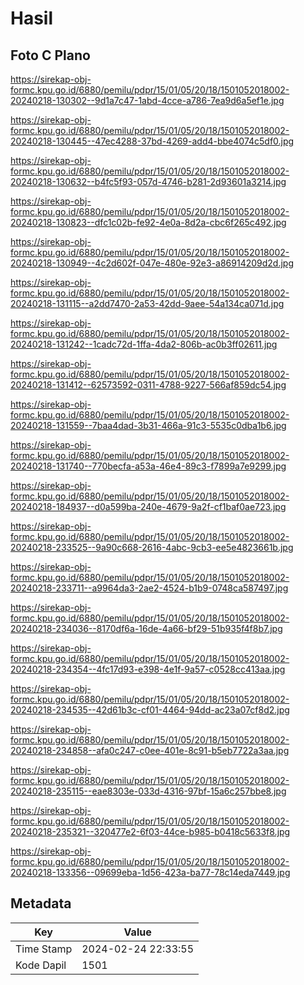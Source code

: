 # Hasil

## Foto C Plano

https://sirekap-obj-formc.kpu.go.id/6880/pemilu/pdpr/15/01/05/20/18/1501052018002-20240218-130302--9d1a7c47-1abd-4cce-a786-7ea9d6a5ef1e.jpg

https://sirekap-obj-formc.kpu.go.id/6880/pemilu/pdpr/15/01/05/20/18/1501052018002-20240218-130445--47ec4288-37bd-4269-add4-bbe4074c5df0.jpg

https://sirekap-obj-formc.kpu.go.id/6880/pemilu/pdpr/15/01/05/20/18/1501052018002-20240218-130632--b4fc5f93-057d-4746-b281-2d93601a3214.jpg

https://sirekap-obj-formc.kpu.go.id/6880/pemilu/pdpr/15/01/05/20/18/1501052018002-20240218-130823--dfc1c02b-fe92-4e0a-8d2a-cbc6f265c492.jpg

https://sirekap-obj-formc.kpu.go.id/6880/pemilu/pdpr/15/01/05/20/18/1501052018002-20240218-130949--4c2d602f-047e-480e-92e3-a86914209d2d.jpg

https://sirekap-obj-formc.kpu.go.id/6880/pemilu/pdpr/15/01/05/20/18/1501052018002-20240218-131115--a2dd7470-2a53-42dd-9aee-54a134ca071d.jpg

https://sirekap-obj-formc.kpu.go.id/6880/pemilu/pdpr/15/01/05/20/18/1501052018002-20240218-131242--1cadc72d-1ffa-4da2-806b-ac0b3ff02611.jpg

https://sirekap-obj-formc.kpu.go.id/6880/pemilu/pdpr/15/01/05/20/18/1501052018002-20240218-131412--62573592-0311-4788-9227-566af859dc54.jpg

https://sirekap-obj-formc.kpu.go.id/6880/pemilu/pdpr/15/01/05/20/18/1501052018002-20240218-131559--7baa4dad-3b31-466a-91c3-5535c0dba1b6.jpg

https://sirekap-obj-formc.kpu.go.id/6880/pemilu/pdpr/15/01/05/20/18/1501052018002-20240218-131740--770becfa-a53a-46e4-89c3-f7899a7e9299.jpg

https://sirekap-obj-formc.kpu.go.id/6880/pemilu/pdpr/15/01/05/20/18/1501052018002-20240218-184937--d0a599ba-240e-4679-9a2f-cf1baf0ae723.jpg

https://sirekap-obj-formc.kpu.go.id/6880/pemilu/pdpr/15/01/05/20/18/1501052018002-20240218-233525--9a90c668-2616-4abc-9cb3-ee5e4823661b.jpg

https://sirekap-obj-formc.kpu.go.id/6880/pemilu/pdpr/15/01/05/20/18/1501052018002-20240218-233711--a9964da3-2ae2-4524-b1b9-0748ca587497.jpg

https://sirekap-obj-formc.kpu.go.id/6880/pemilu/pdpr/15/01/05/20/18/1501052018002-20240218-234036--8170df6a-16de-4a66-bf29-51b935f4f8b7.jpg

https://sirekap-obj-formc.kpu.go.id/6880/pemilu/pdpr/15/01/05/20/18/1501052018002-20240218-234354--4fc17d93-e398-4e1f-9a57-c0528cc413aa.jpg

https://sirekap-obj-formc.kpu.go.id/6880/pemilu/pdpr/15/01/05/20/18/1501052018002-20240218-234535--42d61b3c-cf01-4464-94dd-ac23a07cf8d2.jpg

https://sirekap-obj-formc.kpu.go.id/6880/pemilu/pdpr/15/01/05/20/18/1501052018002-20240218-234858--afa0c247-c0ee-401e-8c91-b5eb7722a3aa.jpg

https://sirekap-obj-formc.kpu.go.id/6880/pemilu/pdpr/15/01/05/20/18/1501052018002-20240218-235115--eae8303e-033d-4316-97bf-15a6c257bbe8.jpg

https://sirekap-obj-formc.kpu.go.id/6880/pemilu/pdpr/15/01/05/20/18/1501052018002-20240218-235321--320477e2-6f03-44ce-b985-b0418c5633f8.jpg

https://sirekap-obj-formc.kpu.go.id/6880/pemilu/pdpr/15/01/05/20/18/1501052018002-20240218-133356--09699eba-1d56-423a-ba77-78c14eda7449.jpg


## Metadata

| Key        | Value               |
| ---------- | ------------------- |
| Time Stamp | 2024-02-24 22:33:55 |
| Kode Dapil | 1501                |



